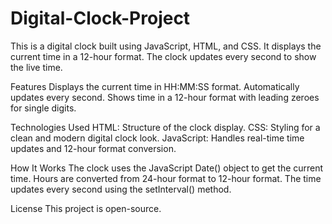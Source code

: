 # Digital-Clock-Project
This is a digital clock built using JavaScript, HTML, and CSS. It displays the current time in a 12-hour format. The clock updates every second to show the live time.

Features
Displays the current time in HH:MM:SS format.
Automatically updates every second.
Shows time in a 12-hour format with leading zeroes for single digits.

Technologies Used
HTML: Structure of the clock display.
CSS: Styling for a clean and modern digital clock look.
JavaScript: Handles real-time time updates and 12-hour format conversion.

How It Works
The clock uses the JavaScript Date() object to get the current time.
Hours are converted from 24-hour format to 12-hour format.
The time updates every second using the setInterval() method.

License
This project is open-source.

